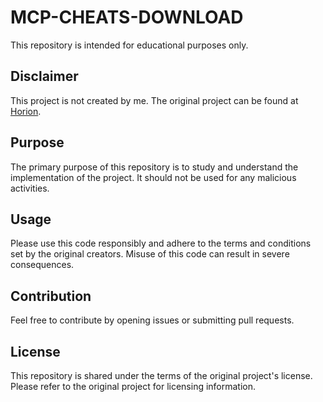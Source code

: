 # MCP-CHEATS-DOWNLOAD

This repository is intended for educational purposes only.

## Disclaimer

This project is not created by me. The original project can be found at [Horion](https://horion.download/).

## Purpose

The primary purpose of this repository is to study and understand the implementation of the project. It should not be used for any malicious activities.

## Usage

Please use this code responsibly and adhere to the terms and conditions set by the original creators. Misuse of this code can result in severe consequences.

## Contribution

Feel free to contribute by opening issues or submitting pull requests.

## License

This repository is shared under the terms of the original project's license. Please refer to the original project for licensing information.
